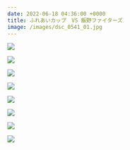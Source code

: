 ```yaml
---
date: 2022-06-18 04:36:00 +0000
title: ふれあいカップ　VS 飯野ファイターズ
image: /images/dsc_0541_01.jpg
---
```

![](/images/dsc_0434_01.jpg)

![](/images/dsc_0439_01.jpg)

![](/images/dsc_0460_01.jpg)

![](/images/dsc_0483_01.jpg)

![](/images/dsc_0495_01.jpg)

![](/images/dsc_0552_01.jpg)

![](/images/dsc_0627_01.jpg)

![](/images/dsc_0650_01.jpg)